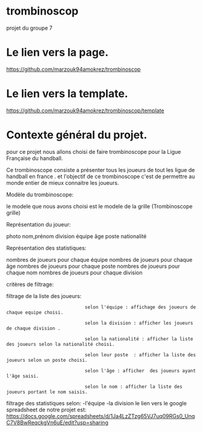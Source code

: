 
# trombinoscop

projet du groupe 7

# Le lien vers la page.

https://github.com/marzouk94amokrez/trombinoscop

# Le lien vers la template.

https://github.com/marzouk94amokrez/trombinoscop/template






# Contexte général du projet.
 pour ce projet nous allons choisi de faire trombinoscope pour la Ligue Française du handball.

Ce trombinoscope consiste  a présenter tous les joueurs de tout les ligue de handball en france .
et l'objectif de ce trombinoscope c'est de  permettre au monde entier de mieux connaitre les joueurs. 


Modèle du trombinoscope:

le modele que nous avons choisi est le modele de la grille (Trombinoscope grille)  

Représentation du joueur:

photo 
nom,prénom
division
équipe
âge
poste
nationalité 




Représentation des statistiques:

nombres de joueurs pour chaque équipe
nombres de joueurs pour chaque âge
nombres de joueurs pour chaque poste
nombres de joueurs pour chaque nom
nombres de joueurs pour chaque division


critères de filtrage:


filtrage de la liste des joueurs:

                                 selon l'équipe : affichage des joueurs de chaque equipe choisi.

                                 selon la division : afficher les joueurs de chaque division .

                                 selon la nationalité : afficher la liste des joueurs selon la nationalité choisi.

                                 selon leur poste  : afficher la liste des joueurs selon un poste choisi.

                                 selon l'âge : afficher  des joueurs ayant l'âge saisi.

                                 selon le nom : afficher la liste des joueurs portant le nom saisis.


filtrage des statistiques selon:
                                      -l'équipe 
                                      -la division 
le lien vers le google spreadsheet  de notre projet est: https://docs.google.com/spreadsheets/d/1Ja4LzZTzg65VJ7uq09RGs0_UnqC7V8BwReqckgVn6uE/edit?usp=sharing
 
